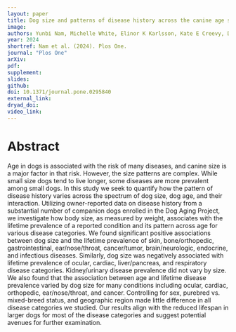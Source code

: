 ```yaml
---
layout: paper
title: Dog size and patterns of disease history across the canine age spectrum Results from the dog aging project
image: 
authors: Yunbi Nam, Michelle White, Elinor K Karlsson, Kate E Creevy, Daniel EL Promislow, Robyn L McClelland, Dog Aging Project Consortium (..., Jing Ma, ...)
year: 2024
shortref: Nam et al. (2024). Plos One.
journal: "Plos One"
arXiv: 
pdf: 
supplement:
slides: 
github: 
doi: 10.1371/journal.pone.0295840
external_link:
dryad_doi:
video_link:
---
```


# Abstract

Age in dogs is associated with the risk of many diseases, and canine size is a major factor in that risk. However, the size patterns are complex. While small size dogs tend to live longer, some diseases are more prevalent among small dogs. In this study we seek to quantify how the pattern of disease history varies across the spectrum of dog size, dog age, and their interaction. Utilizing owner-reported data on disease history from a substantial number of companion dogs enrolled in the Dog Aging Project, we investigate how body size, as measured by weight, associates with the lifetime prevalence of a reported condition and its pattern across age for various disease categories. We found significant positive associations between dog size and the lifetime prevalence of skin, bone/orthopedic, gastrointestinal, ear/nose/throat, cancer/tumor, brain/neurologic, endocrine, and infectious diseases. Similarly, dog size was negatively associated with lifetime prevalence of ocular, cardiac, liver/pancreas, and respiratory disease categories. Kidney/urinary disease prevalence did not vary by size. We also found that the association between age and lifetime disease prevalence varied by dog size for many conditions including ocular, cardiac, orthopedic, ear/nose/throat, and cancer. Controlling for sex, purebred vs. mixed-breed status, and geographic region made little difference in all disease categories we studied. Our results align with the reduced lifespan in larger dogs for most of the disease categories and suggest potential avenues for further examination.
